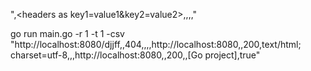 

"<url>,<headers as key1=value1&key2=value2>,<expected HTTP status code>,<expected content type>,<regex>,<bool should regex match>"


 go run main.go -r 1 -t 1 -csv "http://localhost:8080/djjff,,404,,,,http://localhost:8080,,200,text/html; charset=utf-8,,,http://localhost:8080,,200,,[Go project],true"